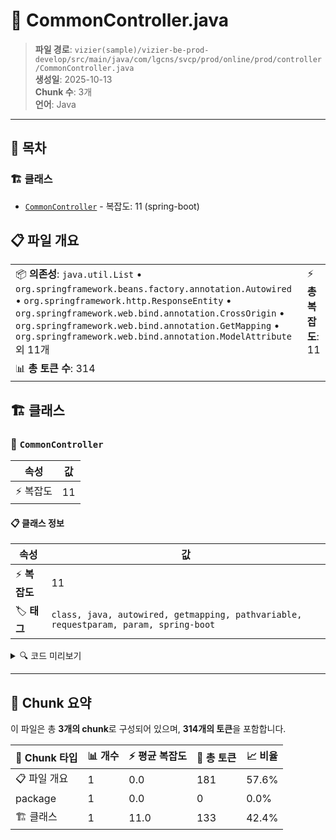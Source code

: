 # 📄 CommonController.java

> **파일 경로**: `vizier(sample)/vizier-be-prod-develop/src/main/java/com/lgcns/svcp/prod/online/prod/controller/CommonController.java`  
> **생성일**: 2025-10-13  
> **Chunk 수**: 3개  
> **언어**: Java
---

## 📑 목차

### 🏗️ 클래스
- [`CommonController`](#class-commoncontroller) - 복잡도: 11 (spring-boot)

## 📋 파일 개요

| | |
|--|--|
| 📦 **의존성**: `java.util.List` • `org.springframework.beans.factory.annotation.Autowired` • `org.springframework.http.ResponseEntity` • `org.springframework.web.bind.annotation.CrossOrigin` • `org.springframework.web.bind.annotation.GetMapping` • `org.springframework.web.bind.annotation.ModelAttribute` 외 11개 | ⚡ **총 복잡도**: 11 |
| 📊 **총 토큰 수**: 314 |  |



## 🏗️ 클래스

### <a id="class-commoncontroller"></a>🎯 `CommonController`

| 속성 | 값 |
|------|----|
| ⚡ 복잡도 | 11 |



#### 📋 클래스 정보

| 속성 | 값 |
|------|----|
| ⚡ **복잡도** | 11 || 📍 **라인 범위** | 29-29 |
| 🏷️ **태그** | `class, java, autowired, getmapping, pathvariable, requestparam, param, spring-boot` || 🏗️ **프레임워크** | `spring-boot` |

<details>
<summary>🔍 코드 미리보기</summary>

```java
public class CommonController {
	@Autowired
	private CommonService commonService;
//	@GetMapping(value = "/mapping/uuidcodes")
	@Operation(summary = "UUID - 코드 매핑 리스트 조회 API", description = "데이터에 UUID정보만 있어 코드를 알아야할 때 사용")
	public ResponseEntity<List<ProdItemMapgMDto>> retrieveProdItemMapgMList(@ModelAttribute ProdItemMapgMDto prodItemMapgMDto) {
		ProdItemMapgMDto request = new ProdItemMapgMDto();
		request.setProdItemCd(prodItemMapgMDto.getProdItemCd());
		List<ProdItemMapgMDto> response = commonService.retrieveProdItemMapgMList(request);
		return ResponseEntity.ok(response);
	}
	//uuid로 단건 조회는 보류
//	@GetMapping(value = "/mappings/{prodUuid}")
//	@Operation(summary = "", description = "")
//	public ResponseEntity<ProdItemMapgMDto> retrieveProdItemMapgM(@Parameter(description ="", require...
```

**Chunk 정보**
- 🆔 **ID**: `8663ff6903a5`
- 📍 **라인**: 29-29
- 📊 **토큰**: 133
- 🏷️ **태그**: `class, java, autowired, getmapping, pathvariable...`

</details>

---





## 🧩 Chunk 요약

이 파일은 총 **3개의 chunk**로 구성되어 있으며, **314개의 토큰**을 포함합니다.

| 🧩 Chunk 타입 | 📊 개수 | ⚡ 평균 복잡도 | 📝 총 토큰 | 📈 비율 |
|---------------|--------|-------------|----------|--------|
| 📋 파일 개요 | 1 | 0.0 | 181 | 57.6% |
| package | 1 | 0.0 | 0 | 0.0% |
| 🏗️ 클래스 | 1 | 11.0 | 133 | 42.4% |

